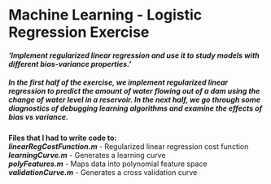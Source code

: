 # Machine Learning - Logistic Regression Exercise

#### <em>'Implement regularized linear regression and use it to study models with different bias-variance properties.'</em><br>
  
##### In the first half of the exercise, we implement regularized linear regression to predict the amount of water flowing out of a dam using the change of water level in a reservoir. In the next half, we go through some diagnostics of debugging learning algorithms and examine the effects of bias vs variance.

<strong>Files that I had to write code to:</strong><br>
<strong><em>linearRegCostFunction.m</em></strong> - Regularized linear regression cost function<br>
<strong><em>learningCurve.m</em></strong> - Generates a learning curve<br>
<strong><em>polyFeatures.m</em></strong> - Maps data into polynomial feature space<br>
<strong><em>validationCurve.m</em></strong> - Generates a cross validation curve<br>
